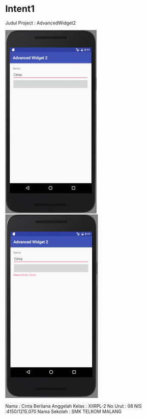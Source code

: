 # Intent1

Judul Project : AdvancedWidget2

![Screenshot 1](https://github.com/cintaberliana/AdvancedWidget2/blob/master/AW2_cinta1.jpg)
![Screenshot 2](https://github.com/cintaberliana/AdvancedWidget2/blob/master/AW2_cinta2.jpg)

Nama : Cinta Berliana Anggelah
Kelas : XIIRPL-2
No Urut : 08
NIS :4150/1215.070
Nama Sekolah : SMK TELKOM MALANG
